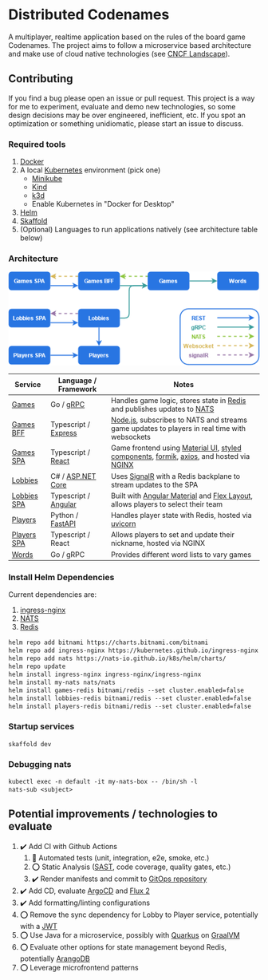 # Distributed Codenames

A multiplayer, realtime application based on the rules of the board game Codenames. The project aims to follow a microservice based architecture and make use of cloud native technologies (see [CNCF Landscape](https://landscape.cncf.io/)).

## Contributing

If you find a bug please open an issue or pull request. This project is a way for me to experiment, evaluate and demo new technologies, so some design decisions may be over engineered, inefficient, etc. If you spot an optimization or something unidiomatic, please start an issue to discuss.

### Required tools

1. [Docker](https://www.docker.com/products/docker-desktop)
2. A local [Kubernetes](https://kubernetes.io/) environment (pick one)
   - [Minikube](https://minikube.sigs.k8s.io/docs/start/)
   - [Kind](https://kind.sigs.k8s.io/docs/user/quick-start/)
   - [k3d](https://k3d.io/#quick-start)
   - Enable Kubernetes in "Docker for Desktop"
3. [Helm](https://helm.sh/docs/intro/quickstart/)
4. [Skaffold](https://skaffold.dev/docs/install/)
5. (Optional) Languages to run applications natively (see architecture table below)

### Architecture

![Architecture graph](/docs/img/distributed-codewords.png)

| Service                             | Language / Framework                                                                       | Notes                                                                                                            |
| ----------------------------------- | ------------------------------------------------------------------------------------------ | ---------------------------------------------------------------------------------------------------------------- |
| [Games](services/games)             | Go / [gRPC](https://grpc.io/)                                                              | Handles game logic, stores state in [Redis](https://redis.io/) and publishes updates to [NATS](https://nats.io/) |
| [Games BFF](services/games-bff)     | Typescript / [Express](https://expressjs.com/)                                             | [Node.js](https://nodejs.org), subscribes to NATS and streams game updates to players in real time with websockets |
| [Games SPA](services/games-spa)     | Typescript / [React](https://reactjs.org/)                                                 | Game frontend using [Material UI](https://material-ui.com/), [styled components](https://styled-components.com/), [formik](https://github.com/formium/formik), [axios](https://github.com/axios/axios), and hosted via [NGINX](https://www.nginx.com/) |
| [Lobbies](services/lobbies)         | C# / [ASP&#46;NET Core](https://docs.microsoft.com/en-us/aspnet/core/?view=aspnetcore-5.0) | Uses [SignalR](https://dotnet.microsoft.com/apps/aspnet/signalr) with a Redis backplane to stream updates to the SPA |
| [Lobbies SPA](services/lobbies-spa) | Typescript / [Angular](https://angular.io/)                                                | Built with [Angular Material](https://material.angular.io/) and [Flex Layout](https://github.com/angular/flex-layout), allows players to select their team |
| [Players](services/players)         | Python / [FastAPI](https://fastapi.tiangolo.com/)                                          | Handles player state with Redis, hosted via [uvicorn](https://www.uvicorn.org/)                                  |
| [Players SPA](services/players-spa) | Typescript / React                                                                         | Allows players to set and update their nickname, hosted via NGINX                                                |
| [Words](services/words)             | Go / gRPC                                                                                  | Provides different word lists to vary games                                                                      |

### Install Helm Dependencies

Current dependencies are:

1. [ingress-nginx](https://kubernetes.github.io/ingress-nginx/)
1. [NATS](https://nats.io/)
1. [Redis](https://redis.io/)

```console
helm repo add bitnami https://charts.bitnami.com/bitnami
helm repo add ingress-nginx https://kubernetes.github.io/ingress-nginx
helm repo add nats https://nats-io.github.io/k8s/helm/charts/
helm repo update
helm install ingress-nginx ingress-nginx/ingress-nginx
helm install my-nats nats/nats
helm install games-redis bitnami/redis --set cluster.enabled=false
helm install lobbies-redis bitnami/redis --set cluster.enabled=false
helm install players-redis bitnami/redis --set cluster.enabled=false
```

### Startup services

```console
skaffold dev
```

### Debugging nats

```console
kubectl exec -n default -it my-nats-box -- /bin/sh -l
nats-sub <subject>
```

## Potential improvements / technologies to evaluate

1. ✔️ Add CI with Github Actions
   1. 🚧 Automated tests (unit, integration, e2e, smoke, etc.)
   1. ⭕ Static Analysis ([SAST](https://owasp.org/www-community/Source_Code_Analysis_Tools), code coverage, quality gates, etc.)
   1. ✔️ Render manifests and commit to [GitOps repository](https://github.com/deesejohn/distributed-codenames-cluster)
1. ✔️ Add CD, evaluate [ArgoCD](https://argoproj.github.io/argo-cd/) and [Flux 2](https://github.com/fluxcd/flux2)
1. ✔️ Add formatting/linting configurations
1. ⭕ Remove the sync dependency for Lobby to Player service, potentially with a [JWT](https://jwt.io/)
1. ⭕ Use Java for a microservice, possibly with [Quarkus](https://quarkus.io/) on [GraalVM](https://www.graalvm.org/)
1. ⭕ Evaluate other options for state management beyond Redis, potentially [ArangoDB](https://www.arangodb.com/)
1. ⭕ Leverage microfrontend patterns
